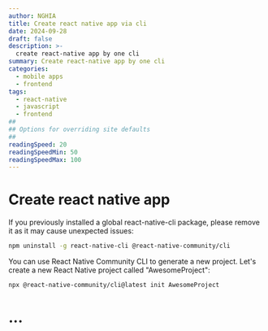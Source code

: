 ```yaml
---
author: NGHIA
title: Create react native app via cli
date: 2024-09-28
draft: false
description: >-
  create react-native app by one cli
summary: Create react-native app by one cli
categories:
  - mobile apps
  - frontend
tags:
  - react-native
  - javascript
  - frontend
##
## Options for overriding site defaults
##
readingSpeed: 20
readingSpeedMin: 50
readingSpeedMax: 100
---
```


# Create react native app
If you previously installed a global react-native-cli package, please remove it as it may cause unexpected issues:

``` sh
npm uninstall -g react-native-cli @react-native-community/cli
```

You can use React Native Community CLI to generate a new project. Let's create a new React Native project called "AwesomeProject":

``` sh
npx @react-native-community/cli@latest init AwesomeProject
```

# ...

